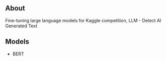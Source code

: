## About
Fine-tuning large language models for Kaggle competition, LLM - Detect AI Generated Text

## Models
* BERT
